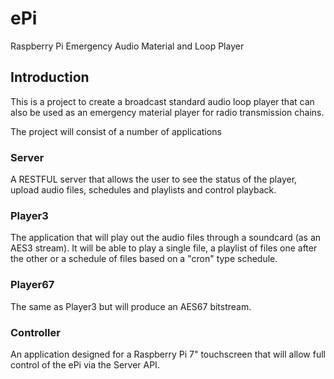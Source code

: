 # ePi
Raspberry Pi Emergency Audio Material and Loop Player

## Introduction
This is a project to create a broadcast standard audio loop player that can also be used as an emergency material player for radio transmission chains.

The project will consist of a number of applications

### Server
A RESTFUL server that allows the user to see the status of the player, upload audio files, schedules and playlists and control playback.

### Player3
The application that will play out the audio files through a soundcard (as an AES3 stream). It will be able to play a single file, a playlist of files one after the other or a schedule of files based on a "cron" type schedule.

### Player67
The same as Player3 but will produce an AES67 bitstream.

### Controller
An application designed for a Raspberry Pi 7" touchscreen that will allow full control of the ePi via the Server API.
